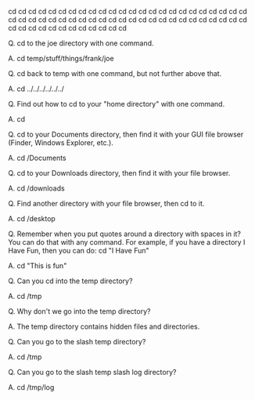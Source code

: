 cd cd cd cd cd cd cd cd cd cd
cd cd cd cd cd cd cd cd cd cd
cd cd cd cd cd cd cd cd cd cd
cd cd cd cd cd cd cd cd cd cd
cd cd cd cd cd cd cd cd cd cd
cd cd cd cd cd cd cd cd cd cd

Q. cd to the joe directory with one command.

A. cd temp/stuff/things/frank/joe

Q. cd back to temp with one command, but not further above that.

A. cd ../../../../../../

Q. Find out how to cd to your "home directory" with one command.

A. cd

Q. cd to your Documents directory, then find it with your GUI file browser (Finder, Windows Explorer, etc.).

A. cd /Documents 

Q. cd to your Downloads directory, then find it with your file browser.

A. cd /downloads

Q. Find another directory with your file browser, then cd to it.

A. cd /desktop

Q. Remember when you put quotes around a directory with spaces in it? You can do that with any command. 
For example, if you have a directory I Have Fun, then you can do: cd "I Have Fun"

A. cd "This is fun"


Q. Can you cd into the temp directory?

A. cd /tmp 

Q. Why don't we go into the temp directory?

A. The temp directory contains hidden files and directories.

Q. Can you go to the slash temp directory?

A. cd /tmp

Q. Can you go to the slash temp slash log directory?

A. cd /tmp/log
